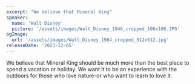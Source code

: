 ```yaml
---
excerpt: "We believe that Mineral King"
speaker:
  name: 'Walt Disney'
  picture: '/assets/images/Walt_Disney_1946_cropped_100x100.JPG'
ogImage:
  url: '/assets/images/Walt_Disney_1964_cropped_512x512.jpg'
releaseDate: '2023-12-05'
---
```


We believe that Mineral King should be much more than the best place to spend a vacation or holiday. We want it to be an experience with the outdoors for those who love nature-or who want to learn to love it.

